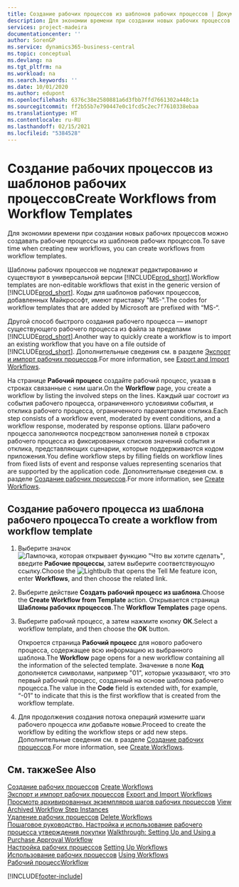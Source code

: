 ```yaml
---
title: Создание рабочих процессов из шаблонов рабочих процессов | Документация Майкрософт
description: Для экономии времени при создании новых рабочих процессов можно создавать рабочие процессы из шаблонов рабочих процессов.
services: project-madeira
documentationcenter: ''
author: SorenGP
ms.service: dynamics365-business-central
ms.topic: conceptual
ms.devlang: na
ms.tgt_pltfrm: na
ms.workload: na
ms.search.keywords: ''
ms.date: 10/01/2020
ms.author: edupont
ms.openlocfilehash: 6376c38e2580881a6d3fbb7ffd7661302a448c1a
ms.sourcegitcommit: ff2b55b7e790447e0c1fcd5c2ec7f7610338ebaa
ms.translationtype: HT
ms.contentlocale: ru-RU
ms.lasthandoff: 02/15/2021
ms.locfileid: "5384528"
---
```

# <a name="create-workflows-from-workflow-templates"></a><span data-ttu-id="a3e6e-103">Создание рабочих процессов из шаблонов рабочих процессов</span><span class="sxs-lookup"><span data-stu-id="a3e6e-103">Create Workflows from Workflow Templates</span></span>
<span data-ttu-id="a3e6e-104">Для экономии времени при создании новых рабочих процессов можно создавать рабочие процессы из шаблонов рабочих процессов.</span><span class="sxs-lookup"><span data-stu-id="a3e6e-104">To save time when creating new workflows, you can create workflows from workflow templates.</span></span>  

 <span data-ttu-id="a3e6e-105">Шаблоны рабочих процессов не подлежат редактированию и существуют в универсальной версии [!INCLUDE[prod_short](includes/prod_short.md)].</span><span class="sxs-lookup"><span data-stu-id="a3e6e-105">Workflow templates are non-editable workflows that exist in the generic version of [!INCLUDE[prod_short](includes/prod_short.md)].</span></span> <span data-ttu-id="a3e6e-106">Коды для шаблонов рабочих процессов, добавленных Майкрософт, имеют приставку "MS-".</span><span class="sxs-lookup"><span data-stu-id="a3e6e-106">The codes for workflow templates that are added by Microsoft are prefixed with “MS-“.</span></span>  

 <span data-ttu-id="a3e6e-107">Другой способ быстрого создания рабочего процесса — импорт существующего рабочего процесса из файла за пределами [!INCLUDE[prod_short](includes/prod_short.md)].</span><span class="sxs-lookup"><span data-stu-id="a3e6e-107">Another way to quickly create a workflow is to import an existing workflow that you have on a file outside of [!INCLUDE[prod_short](includes/prod_short.md)].</span></span> <span data-ttu-id="a3e6e-108">Дополнительные сведения см. в разделе [Экспорт и импорт рабочих процессов](across-how-to-export-and-import-workflows.md).</span><span class="sxs-lookup"><span data-stu-id="a3e6e-108">For more information, see [Export and Import Workflows](across-how-to-export-and-import-workflows.md).</span></span>  

<span data-ttu-id="a3e6e-109">На странице **Рабочий процесс** создайте рабочий процесс, указав в строках связанные с ним шаги.</span><span class="sxs-lookup"><span data-stu-id="a3e6e-109">On the **Workflow** page, you create a workflow by listing the involved steps on the lines.</span></span> <span data-ttu-id="a3e6e-110">Каждый шаг состоит из события рабочего процесса, ограниченного условиями события, и отклика рабочего процесса, ограниченного параметрами отклика.</span><span class="sxs-lookup"><span data-stu-id="a3e6e-110">Each step consists of a workflow event, moderated by event conditions, and a workflow response, moderated by response options.</span></span> <span data-ttu-id="a3e6e-111">Шаги рабочего процесса заполняются посредством заполнения полей в строках рабочего процесса из фиксированных списков значений события и отклика, представляющих сценарии, которые поддерживаются кодом приложения.</span><span class="sxs-lookup"><span data-stu-id="a3e6e-111">You define workflow steps by filling fields on workflow lines from fixed lists of event and response values representing scenarios that are supported by the application code.</span></span> <span data-ttu-id="a3e6e-112">Дополнительные сведения см. в разделе [Создание рабочих процессов](across-how-to-create-workflows.md).</span><span class="sxs-lookup"><span data-stu-id="a3e6e-112">For more information, see [Create Workflows](across-how-to-create-workflows.md).</span></span>  

## <a name="to-create-a-workflow-from-workflow-template"></a><span data-ttu-id="a3e6e-113">Создание рабочего процесса из шаблона рабочего процесса</span><span class="sxs-lookup"><span data-stu-id="a3e6e-113">To create a workflow from workflow template</span></span>  
1.  <span data-ttu-id="a3e6e-114">Выберите значок ![Лампочка, которая открывает функцию "Что вы хотите сделать"](media/ui-search/search_small.png "Что вы хотите сделать"), введите **Рабочие процессы**, затем выберите соответствующую ссылку.</span><span class="sxs-lookup"><span data-stu-id="a3e6e-114">Choose the ![Lightbulb that opens the Tell Me feature](media/ui-search/search_small.png "Tell me what you want to do") icon, enter **Workflows**, and then choose the related link.</span></span>  
2.  <span data-ttu-id="a3e6e-115">Выберите действие **Создать рабочий процесс из шаблона**.</span><span class="sxs-lookup"><span data-stu-id="a3e6e-115">Choose the **Create Workflow from Template** action.</span></span> <span data-ttu-id="a3e6e-116">Открывается страница **Шаблоны рабочих процессов**.</span><span class="sxs-lookup"><span data-stu-id="a3e6e-116">The **Workflow Templates** page opens.</span></span>  
3.  <span data-ttu-id="a3e6e-117">Выберите рабочий процесс, а затем нажмите кнопку **ОК**.</span><span class="sxs-lookup"><span data-stu-id="a3e6e-117">Select a workflow template, and then choose the **OK** button.</span></span>  

     <span data-ttu-id="a3e6e-118">Откроется страница **Рабочий процесс** для нового рабочего процесса, содержащее всю информацию из выбранного шаблона.</span><span class="sxs-lookup"><span data-stu-id="a3e6e-118">The **Workflow** page opens for a new workflow containing all the information of the selected template.</span></span> <span data-ttu-id="a3e6e-119">Значение в поле **Код** дополняется символами, например "01", которые указывают, что это первый рабочий процесс, созданный на основе шаблона рабочего процесса.</span><span class="sxs-lookup"><span data-stu-id="a3e6e-119">The value in the **Code** field is extended with, for example, “-01” to indicate that this is the first workflow that is created from the workflow template.</span></span>  
4.  <span data-ttu-id="a3e6e-120">Для продолжения создания потока операций измените шаги рабочего процесса или добавьте новые.</span><span class="sxs-lookup"><span data-stu-id="a3e6e-120">Proceed to create the workflow by editing the workflow steps or add new steps.</span></span> <span data-ttu-id="a3e6e-121">Дополнительные сведения см. в разделе [Создание рабочих процессов](across-how-to-create-workflows.md).</span><span class="sxs-lookup"><span data-stu-id="a3e6e-121">For more information, see [Create Workflows](across-how-to-create-workflows.md).</span></span>  

## <a name="see-also"></a><span data-ttu-id="a3e6e-122">См. также</span><span class="sxs-lookup"><span data-stu-id="a3e6e-122">See Also</span></span>  
 <span data-ttu-id="a3e6e-123">[Создание рабочих процессов](across-how-to-create-workflows.md) </span><span class="sxs-lookup"><span data-stu-id="a3e6e-123">[Create Workflows](across-how-to-create-workflows.md) </span></span>  
 <span data-ttu-id="a3e6e-124">[Экспорт и импорт рабочих процессов](across-how-to-export-and-import-workflows.md) </span><span class="sxs-lookup"><span data-stu-id="a3e6e-124">[Export and Import Workflows](across-how-to-export-and-import-workflows.md) </span></span>  
 <span data-ttu-id="a3e6e-125">[Просмотр архивированных экземпляров шагов рабочих процессов](across-how-to-view-archived-workflow-step-instances.md) </span><span class="sxs-lookup"><span data-stu-id="a3e6e-125">[View Archived Workflow Step Instances](across-how-to-view-archived-workflow-step-instances.md) </span></span>  
 <span data-ttu-id="a3e6e-126">[Удаление рабочих процессов](across-how-to-delete-workflows.md) </span><span class="sxs-lookup"><span data-stu-id="a3e6e-126">[Delete Workflows](across-how-to-delete-workflows.md) </span></span>  
 <span data-ttu-id="a3e6e-127">[Пошаговое руководство. Настройка и использование рабочего процесса утверждения покупки](walkthrough-setting-up-and-using-a-purchase-approval-workflow.md) </span><span class="sxs-lookup"><span data-stu-id="a3e6e-127">[Walkthrough: Setting Up and Using a Purchase Approval Workflow](walkthrough-setting-up-and-using-a-purchase-approval-workflow.md) </span></span>  
 <span data-ttu-id="a3e6e-128">[Настройка рабочих процессов](across-set-up-workflows.md) </span><span class="sxs-lookup"><span data-stu-id="a3e6e-128">[Setting Up Workflows](across-set-up-workflows.md) </span></span>  
 <span data-ttu-id="a3e6e-129">[Использование рабочих процессов](across-use-workflows.md) </span><span class="sxs-lookup"><span data-stu-id="a3e6e-129">[Using Workflows](across-use-workflows.md) </span></span>  
 [<span data-ttu-id="a3e6e-130">Рабочий процесс</span><span class="sxs-lookup"><span data-stu-id="a3e6e-130">Workflow</span></span>](across-workflow.md)   


[!INCLUDE[footer-include](includes/footer-banner.md)]